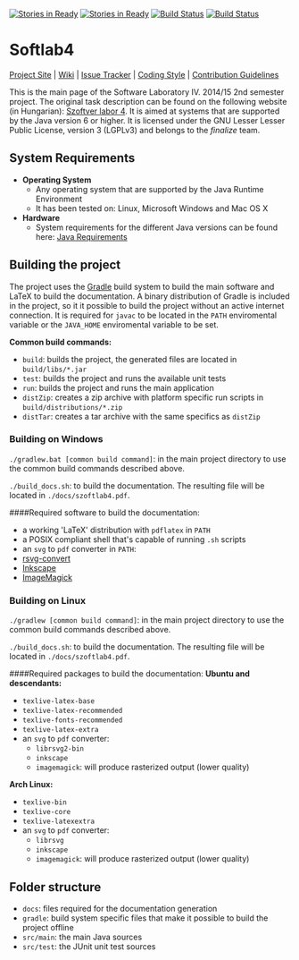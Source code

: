 [![Stories in Ready](https://badge.waffle.io/istvanszoke/softlab4.png?label=ready&title=Ready)](https://waffle.io/istvanszoke/softlab4)
[![Stories in Ready](https://badge.waffle.io/gregory094/softlab4.png?label=ready&title=Ready)](https://waffle.io/gregory094/softlab4)
[![Build Status](https://travis-ci.org/gregory094/softlab4.svg?branch=master)](https://github.com/gregory094/softlab4) 
[![Build Status](https://scan.coverity.com/projects/4252/badge.svg)](https://scan.coverity.com/projects/4252)

# Softlab4
[Project Site](https://github.com/gregory094/softlab4) | [Wiki](https://github.com/gregory094/softlab4/wiki) | [Issue Tracker](https://github.com/gregory094/softlab4/issues) | [Coding Style](https://github.com/gregory094/softlab4/wiki/Coding-Style) | [Contribution Guidelines](https://github.com/gregory094/softlab4/blob/master/CONTRIBUTING.md)

This is the main page of the Software Laboratory IV. 2014/15 2nd semester project. The original task description can be found on the following website (in Hungarian): [Szoftver labor 4](https://www.iit.bme.hu/~szoftlab4/). It is aimed at systems that are supported by the Java version 6 or higher. It is licensed under the GNU Lesser Lesser Public License, version 3 (LGPLv3) and belongs to the *finalize* team.

## System Requirements
* **Operating System**
  * Any operating system that are supported by the Java Runtime Environment
  * It has been tested on: Linux, Microsoft Windows and Mac OS X
* **Hardware**
  * System requirements for the different Java versions can be found here: [Java Requirements](http://java.com/en/download/help/sysreq.xml)

## Building the project
The project uses the [Gradle](https://gradle.org/) build system to build the main software and LaTeX to build the documentation. A binary distribution of Gradle is included in the project, so it it possible to build the project without an active internet connection. It is required for `javac` to be located in the `PATH` enviromental variable or the `JAVA_HOME` enviromental variable to be set.

**Common build commands:**
* `build`: builds the project, the generated files are located in `build/libs/*.jar`
* `test`: builds the project and runs the available unit tests
* `run`: builds the project and runs the main application
* `distZip`: creates a zip archive with platform specific run scripts in `build/distributions/*.zip`
* `distTar`: creates a tar archive with the same specifics as `distZip`

### Building on Windows
`./gradlew.bat [common build command]`: in the main project directory to use the common build commands described above.

`./build_docs.sh`: to build the documentation. The resulting file will be located in `./docs/szoftlab4.pdf`.

####Required software to build the documentation:
* a working 'LaTeX' distribution with `pdflatex` in `PATH`
* a POSIX compliant shell that's capable of running `.sh` scripts 
*  an `svg` to `pdf` converter in `PATH`:
  * [rsvg-convert](http://sourceforge.net/projects/tumagcc/files/rsvg-convert.exe/download)
  * [Inkscape](https://inkscape.org/en/download/windows/)
  * [ImageMagick](http://www.imagemagick.org/script/binary-releases.php)

### Building on Linux
`./gradlew [common build command]`: in the main project directory to use the common build commands described above.

`./build_docs.sh`: to build the documentation. The resulting file will be located in `./docs/szoftlab4.pdf`.

####Required packages to build the documentation:
**Ubuntu and descendants:**
* `texlive-latex-base`
* `texlive-latex-recommended`
* `texlive-fonts-recommended` 
* `texlive-latex-extra`
* an `svg` to `pdf` converter:
  * `librsvg2-bin` 
  * `inkscape` 
  * `imagemagick`: will produce rasterized output (lower quality)

**Arch Linux:**
* `texlive-bin`
* `texlive-core`
* `texlive-latexextra`
* an `svg` to `pdf` converter:
  * `librsvg`
  * `inkscape`
  * `imagemagick`: will produce rasterized output (lower quality)
 
## Folder structure
* `docs`: files required for the documentation generation
* `gradle`: build system specific files that make it possible to build the project offline
* `src/main`: the main Java sources
* `src/test`: the JUnit unit test sources
